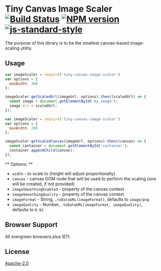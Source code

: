 # Tiny Canvas Image Scaler [![Build Status](https://img.shields.io/travis/behance/tiny-canvas-image-scaler.svg)](http://travis-ci.org/behance/tiny-canvas-image-scaler) [![NPM version](https://img.shields.io/npm/v/tiny-canvas-image-scaler.svg)](https://www.npmjs.com/package/tiny-canvas-image-scaler) [![js-standard-style](https://img.shields.io/badge/code%20style-standard-brightgreen.svg)](http://standardjs.com/)

The purpose of this library is to be the smallest canvas-based image-scaling utility.

## Usage

```js
var imageScaler = require('tiny-canvas-image-scaler')
var options = {
  maxWidth: 300
};

imageScaler.getScaledUrl(imageUrl, options).then((scaledUrl) => {
  const image = document.getElementById('my_image');
  image.src = scaledUrl;
});
```

```js
var imageScaler = require('tiny-canvas-image-scaler')
var options = {
  maxWidth: 200
};

imageScaler.getScaledCanvas(imageUrl, options).then((canvas) => {
  const container = document.getElementById('container');
  container.appendChild(canvas);
});
```

** Options: **

  - `width` - to scale to (height will adjust proportionally)
  - `canvas` - canvas DOM node that will be used to perform the scaling (one will be created, if not provided)
  - `imageSmoothingEnabled` - property of the canvas context
  - `imageSmoothingQuality` - property of the canvas context
  - `imageFormat` - String, `.toDataURL(imageFormat)`, defaults to `image/png`
  - `imageQuality` - Number, `.toDataURL(imageFormat, imageQuality)`, defaults to `0.92`


## Browser Support

All evergreen browsers plus IE11.


## License

[Apache-2.0](/LICENSE)
